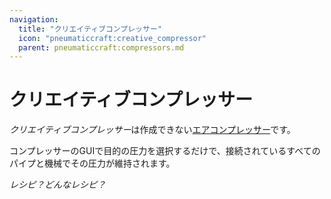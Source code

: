 ```yaml
---
navigation:
  title: "クリエイティブコンプレッサー"
  icon: "pneumaticcraft:creative_compressor"
  parent: pneumaticcraft:compressors.md
---
```


# クリエイティブコンプレッサー

*クリエイティブコンプレッサー*は作成できない[エアコンプレッサー](../pressure.md)です。

コンプレッサーのGUIで目的の圧力を選択するだけで、接続されているすべてのパイプと機械でその圧力が維持されます。

<ItemImage id="pneumaticcraft:creative_compressor" />

*レシピ？どんなレシピ？*


